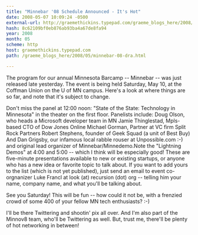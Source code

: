 ```yaml
---
title: "Minnebar '08 Schedule Announced - It's Hot"
date: 2008-05-07 10:09:24 -0500
external-url: http://graemethickins.typepad.com/graeme_blogs_here/2008/05/minnebar-08-dra.html
hash: 8c62109bf0eb876ab93ba4a67de8fa94
year: 2008
month: 05
scheme: http
host: graemethickins.typepad.com
path: /graeme_blogs_here/2008/05/minnebar-08-dra.html

---
```


The program for our annual Minnesota Barcamp -- Minnebar -- was just released late yesterday. The event is being held Saturday, May 10, at the Coffman Union on the U of MN campus. Here's a look at where things are so far, and note that it's subject to change.



Don't miss the panel at 12:00 noon: "State of the State: Technology in Minnesota" in the theater on the first floor. Panelists include: Doug Olson, who heads a Microsoft developer team in MN  Jamie Thinglestad, Mpls-based CTO of Dow Jones Online  Michael Gorman, Partner at VC firm Split Rock Partners Robert Stephens, founder of Geek Squad (a unit of Best Buy) And Dan Grigsby, our infamous local rabble rouser at Unpossible.com :-) and original lead organizer of Minnebar/Minnedemo.Note the "Lightning Demos" at 4:00 and 5:00 -- which I think will be especially good! These are five-minute presentations available to new or existing startups, or anyone who has a new idea or favorite topic to talk about. If you want to add yours to the list (which is not yet published), just send an email to event co-orgnanizer Luke Francl at look (at) recursion (dot) org -- telling him your name, company name, and what you'll be talking about. 



See you Saturday! This will be fun -- how could it not be, with a frenzied crowd of some 400 of your fellow MN tech enthusiasts? :-)


I'll be there Twittering and shootin' pix all over. And I'm also part of the Minnov8 team, who'll be Twittering as well. But, trust me, there'll be plenty of hot networking in between!

